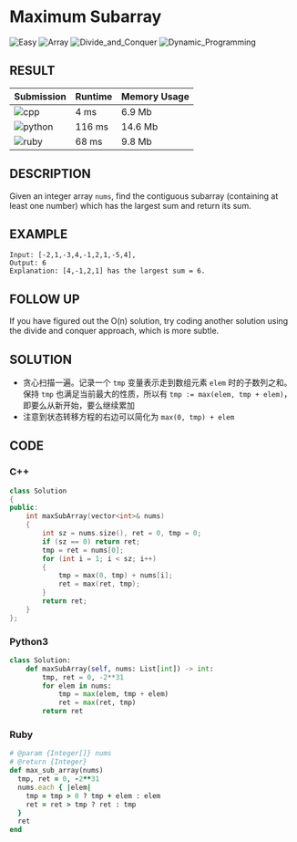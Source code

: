 # Maximum Subarray

![Easy](https://img.shields.io/badge/-Easy-5cb85c.svg) ![Array](https://img.shields.io/badge/数组-Array-007ec6.svg) ![Divide_and_Conquer](https://img.shields.io/badge/分治法-Divide_and_Conquer-007ec6.svg) ![Dynamic_Programming](https://img.shields.io/badge/动态规划-Dynamic_Programming-007ec6.svg)

## RESULT

| Submission                                                        | Runtime | Memory Usage |
| ----------------------------------------------------------------- | ------- | ------------ |
| ![cpp](https://img.shields.io/badge/leetcode053-cpp-f34b7d.svg)   | 4 ms    | 6.9 Mb       |
| ![python](https://img.shields.io/badge/leetcode053-py-3572A5.svg) | 116 ms  | 14.6 Mb      |
| ![ruby](https://img.shields.io/badge/leetcode053-rb-701516.svg)   | 68 ms   | 9.8 Mb       |

## DESCRIPTION

Given an integer array `nums`, find the contiguous subarray (containing at least one number) which has the largest sum and return its sum.

## EXAMPLE

```plain
Input: [-2,1,-3,4,-1,2,1,-5,4],
Output: 6
Explanation: [4,-1,2,1] has the largest sum = 6.
```

## FOLLOW UP

If you have figured out the O(n) solution, try coding another solution using the divide and conquer approach, which is more subtle.

## SOLUTION

* 贪心扫描一遍。记录一个 `tmp` 变量表示走到数组元素 `elem` 时的子数列之和。保持 `tmp` 也满足当前最大的性质，所以有 `tmp := max(elem, tmp + elem)`，即要么从新开始，要么继续累加
* 注意到状态转移方程的右边可以简化为 `max(0, tmp) + elem`

## CODE

### C++

```cpp
class Solution
{
public:
    int maxSubArray(vector<int>& nums)
    {
        int sz = nums.size(), ret = 0, tmp = 0;
        if (sz == 0) return ret;
        tmp = ret = nums[0];
        for (int i = 1; i < sz; i++)
        {
            tmp = max(0, tmp) + nums[i];
            ret = max(ret, tmp);
        }
        return ret;
    }
};
```

### Python3

```python
class Solution:
    def maxSubArray(self, nums: List[int]) -> int:
        tmp, ret = 0, -2**31
        for elem in nums:
            tmp = max(elem, tmp + elem)
            ret = max(ret, tmp)
        return ret
```

### Ruby

```ruby
# @param {Integer[]} nums
# @return {Integer}
def max_sub_array(nums)
  tmp, ret = 0, -2**31
  nums.each { |elem|
    tmp = tmp > 0 ? tmp + elem : elem
    ret = ret > tmp ? ret : tmp
  }
  ret
end
```
